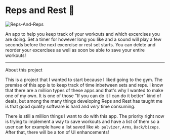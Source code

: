 # Reps and Rest 💪


![Reps-And-Reps](https://user-images.githubusercontent.com/34636700/124534641-af665a00-dde2-11eb-818f-ca1276e16adc.gif)



An app to help you keep track of your workouts and which excercises you are doing. Set a timer for however long you like and a sound will play a few seconds before the next excercise or rest set starts. You can delete and reorder your excercises as well as soon be able to save your entire workouts!

***
About this project

This is a project that I wanted to start because I liked going to the gym. The premise of this app is to keep track of time inbetween sets and reps. I know that there are a million types of these apps and that's why I wanted to make one of my own. It is one of those "If you can do it I can do it better" kind of deals, but among the many things developing Reps and Rest has taught me is that good quality software is hard and *very* time consuming.

There is still a million things I want to do with this app. The priority right now is trying to implement a way to save workouts and have a list of them so a user can for example have a list saved like `Ab pulvizer`, `Arms`, `Back/biceps`. After that, there will be a ton of UI enhancements!
